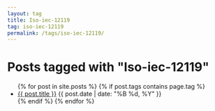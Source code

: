 ```yaml
---
layout: tag
title: Iso-iec-12119
tag: iso-iec-12119
permalink: /tags/iso-iec-12119/
---
```

<h1>Posts tagged with "Iso-iec-12119"</h1>
<ul>
  {% for post in site.posts %}
    {% if post.tags contains page.tag %}
      <li>
        <a href="{{ post.url | relative_url }}">{{ post.title }}</a>
        <span>{{ post.date | date: "%B %d, %Y" }}</span>
      </li>
    {% endif %}
  {% endfor %}
</ul>
